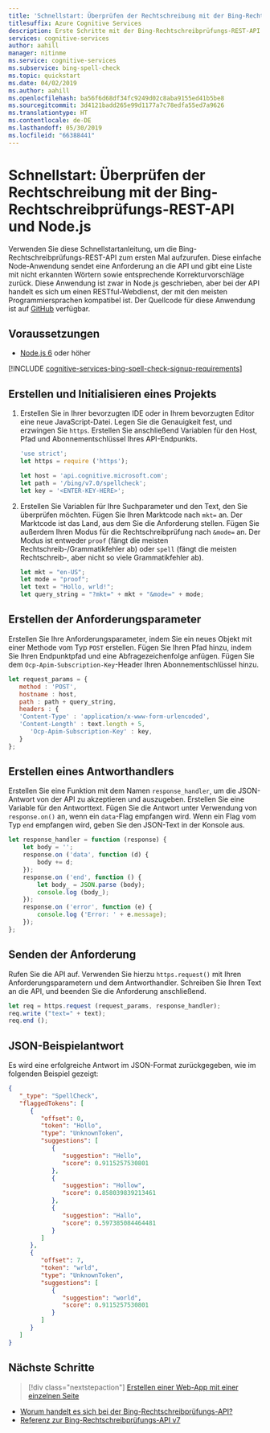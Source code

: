 ```yaml
---
title: 'Schnellstart: Überprüfen der Rechtschreibung mit der Bing-Rechtschreibprüfungs-REST-API und Node.js'
titlesuffix: Azure Cognitive Services
description: Erste Schritte mit der Bing-Rechtschreibprüfungs-REST-API zum Überprüfen von Rechtschreibung und Grammatik
services: cognitive-services
author: aahill
manager: nitinme
ms.service: cognitive-services
ms.subservice: bing-spell-check
ms.topic: quickstart
ms.date: 04/02/2019
ms.author: aahill
ms.openlocfilehash: ba56f6d68df34fc9249d02c8aba9155ed41b5be8
ms.sourcegitcommit: 3d4121badd265e99d1177a7c78edfa55ed7a9626
ms.translationtype: HT
ms.contentlocale: de-DE
ms.lasthandoff: 05/30/2019
ms.locfileid: "66388441"
---
```

# <a name="quickstart-check-spelling-with-the-bing-spell-check-rest-api-and-nodejs"></a>Schnellstart: Überprüfen der Rechtschreibung mit der Bing-Rechtschreibprüfungs-REST-API und Node.js

Verwenden Sie diese Schnellstartanleitung, um die Bing-Rechtschreibprüfungs-REST-API zum ersten Mal aufzurufen. Diese einfache Node-Anwendung sendet eine Anforderung an die API und gibt eine Liste mit nicht erkannten Wörtern sowie entsprechende Korrekturvorschläge zurück. Diese Anwendung ist zwar in Node.js geschrieben, aber bei der API handelt es sich um einen RESTful-Webdienst, der mit den meisten Programmiersprachen kompatibel ist. Der Quellcode für diese Anwendung ist auf [GitHub](https://github.com/Azure-Samples/cognitive-services-REST-api-samples/blob/master/nodejs/Search/BingSpellCheckv7.js) verfügbar.

## <a name="prerequisites"></a>Voraussetzungen

* [Node.js 6](https://nodejs.org/en/download/) oder höher

[!INCLUDE [cognitive-services-bing-spell-check-signup-requirements](../../../../includes/cognitive-services-bing-spell-check-signup-requirements.md)]


## <a name="create-and-initialize-a-project"></a>Erstellen und Initialisieren eines Projekts

1. Erstellen Sie in Ihrer bevorzugten IDE oder in Ihrem bevorzugten Editor eine neue JavaScript-Datei. Legen Sie die Genauigkeit fest, und erzwingen Sie `https`. Erstellen Sie anschließend Variablen für den Host, Pfad und Abonnementschlüssel Ihres API-Endpunkts.

    ```javascript
    'use strict';
    let https = require ('https');

    let host = 'api.cognitive.microsoft.com';
    let path = '/bing/v7.0/spellcheck';
    let key = '<ENTER-KEY-HERE>';
    ```

2. Erstellen Sie Variablen für Ihre Suchparameter und den Text, den Sie überprüfen möchten. Fügen Sie Ihren Marktcode nach `mkt=` an. Der Marktcode ist das Land, aus dem Sie die Anforderung stellen. Fügen Sie außerdem Ihren Modus für die Rechtschreibprüfung nach `&mode=` an. Der Modus ist entweder `proof` (fängt die meisten Rechtschreib-/Grammatikfehler ab) oder `spell` (fängt die meisten Rechtschreib-, aber nicht so viele Grammatikfehler ab).

    ```javascript
    let mkt = "en-US";
    let mode = "proof";
    let text = "Hollo, wrld!";
    let query_string = "?mkt=" + mkt + "&mode=" + mode;
    ```

## <a name="create-the-request-parameters"></a>Erstellen der Anforderungsparameter

Erstellen Sie Ihre Anforderungsparameter, indem Sie ein neues Objekt mit einer Methode vom Typ `POST` erstellen. Fügen Sie Ihren Pfad hinzu, indem Sie Ihren Endpunktpfad und eine Abfragezeichenfolge anfügen. Fügen Sie dem `Ocp-Apim-Subscription-Key`-Header Ihren Abonnementschlüssel hinzu.

```javascript
let request_params = {
   method : 'POST',
   hostname : host,
   path : path + query_string,
   headers : {
   'Content-Type' : 'application/x-www-form-urlencoded',
   'Content-Length' : text.length + 5,
      'Ocp-Apim-Subscription-Key' : key,
   }
};
```

## <a name="create-a-response-handler"></a>Erstellen eines Antworthandlers

Erstellen Sie eine Funktion mit dem Namen `response_handler`, um die JSON-Antwort von der API zu akzeptieren und auszugeben. Erstellen Sie eine Variable für den Antworttext. Fügen Sie die Antwort unter Verwendung von `response.on()` an, wenn ein `data`-Flag empfangen wird. Wenn ein Flag vom Typ `end` empfangen wird, geben Sie den JSON-Text in der Konsole aus.

```javascript
let response_handler = function (response) {
    let body = '';
    response.on ('data', function (d) {
        body += d;
    });
    response.on ('end', function () {
        let body_ = JSON.parse (body);
        console.log (body_);
    });
    response.on ('error', function (e) {
        console.log ('Error: ' + e.message);
    });
};
```

## <a name="send-the-request"></a>Senden der Anforderung

Rufen Sie die API auf. Verwenden Sie hierzu `https.request()` mit Ihren Anforderungsparametern und dem Antworthandler. Schreiben Sie Ihren Text an die API, und beenden Sie die Anforderung anschließend.

```javascript
let req = https.request (request_params, response_handler);
req.write ("text=" + text);
req.end ();
```

## <a name="example-json-response"></a>JSON-Beispielantwort

Es wird eine erfolgreiche Antwort im JSON-Format zurückgegeben, wie im folgenden Beispiel gezeigt:

```json
{
   "_type": "SpellCheck",
   "flaggedTokens": [
      {
         "offset": 0,
         "token": "Hollo",
         "type": "UnknownToken",
         "suggestions": [
            {
               "suggestion": "Hello",
               "score": 0.9115257530801
            },
            {
               "suggestion": "Hollow",
               "score": 0.858039839213461
            },
            {
               "suggestion": "Hallo",
               "score": 0.597385084464481
            }
         ]
      },
      {
         "offset": 7,
         "token": "wrld",
         "type": "UnknownToken",
         "suggestions": [
            {
               "suggestion": "world",
               "score": 0.9115257530801
            }
         ]
      }
   ]
}
```

## <a name="next-steps"></a>Nächste Schritte

> [!div class="nextstepaction"]
> [Erstellen einer Web-App mit einer einzelnen Seite](../tutorials/spellcheck.md)

- [Worum handelt es sich bei der Bing-Rechtschreibprüfungs-API?](../overview.md)
- [Referenz zur Bing-Rechtschreibprüfungs-API v7](https://docs.microsoft.com/rest/api/cognitiveservices-bingsearch/bing-spell-check-api-v7-reference)
